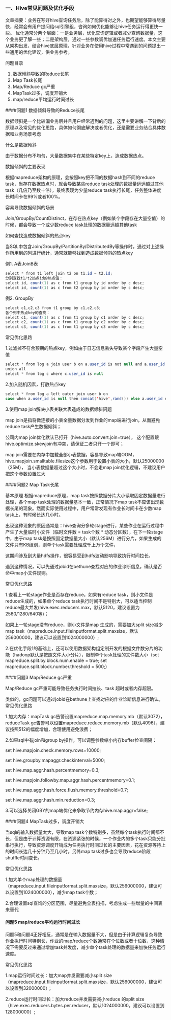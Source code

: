### 一、Hive常见问题及优化手段

文章摘要：业务在写好hive查询任务后，除了能算得对之外，也期望能够算得尽量快，经常会有用户提问给sql引擎组，咨询如何优化能够让hive任务运行得更快一些。
优化通常分两个层面：一是业务层，优化查询逻辑或者减少查询数据量，这个业务更了解一些；二是架构层，通过一些参数调优加速任务运行速度。本文主要从架构出发，结合hive底层原理，针对业务在使用hive过程中常遇到的问题提出一些通用的优化建议，供业务参考。

问题目录

1. 数据倾斜导致的Reduce长尾
2. Map Task长尾
3. Map/Reduce gc严重
4. MapTask过多，调度开销大
5. map/reduce平均运行时间过长


####问题1 数据倾斜导致的Reduce长尾

数据倾斜是一个比较偏业务层并且用户经常遇到的问题，这里主要讲解一下背后的原理以及常见的优化思路，具体如何彻底解决或者优化，还是需要业务结合具体数据和业务场景考虑

什么是数据倾斜

由于数据分布不均匀，大量数据集中在某些特定key上，造成数据热点。

数据倾斜的主要表现

根据mapreduce架构的原理，会按照key把不同的数据hash到不同的reduce task，当存在数据热点时，就会导致某些reduce task处理的数据量远远超过其他task（几倍乃至数十倍），最终表现为少量reduce task执行长尾，任务整体进度长时间卡在99%或者100%。

容易导致数据倾斜的场景

Join/GroupBy/CountDistinct，在存在热点key（例如某个字段存在大量空值）的时候，都会导致一个或少数reduce task处理的数据量远超其他task

如何查找造成数据倾斜的热点key

当SQL中包含Join/GroupBy/PartitionBy/DistributedBy等操作时，通过对上述操作所用到的列进行统计，通常就能够找到造成数据倾斜的热点key


例1. A表JoinB表

```java
select * from t1 left join t2 on t1.id = t2.id;
分别查找t1/t2热点id的热点值：
select id, count(1) as c from t1 group by id order by c desc;
﻿select id, count(1) as c from t2 group by id order by c desc;
```

例2. GroupBy

```java
select c1,c2,c3 from t1 group by c1,c2,c3;
各个列中热点key的查找：
select c1, count(1) as c from t1 group by c1 order by c desc;
select c2, count(1) as c from t1 group by c2 order by c desc;
select c3, count(1) as c from t1 group by c3 order by c desc;
```
常见优化思路

1.过滤掉不符合预期的热点key，例如由于日志信息丢失导致某个字段产生大量空值
```java
select * from log a join user b on a.user_id is not null and a.user_id = b.user_id
union all
select * from log c where c.user_id is null
```
2.加入随机因素，打散热点key
```java
select * from log a left outer join user b on
case when a.user_id is null then concat('hive',rand()) else a.user_id end = b.user_id
```
3.使用map join解决小表关联大表造成的数据倾斜问题

map join是指将做连接的小表全量数据分发到作业的map端进行join，从而避免reduce task产生数据倾斜；

公司内map join优化默认已打开（hive.auto.convert.join=true）， 这个配置跟hive.optimize.skewjoin有冲突，请保证二者只开一个即可；

map join需要在内存中加载全部小表数据，容易导致map端OOM，hive.mapjoin.smalltable.filesize这个参数用于设置小表的大小，默认25000000（25M），
当小表数据量超过这个大小时，不会走map join优化逻辑，不建议用户把这个参数设置过大



####问题2 Map Task长尾

基本原理
根据mapreduce原理，map task按照数据分片大小读取固定数据量进行处理，各个map task处理的数据量基本一致，正常情况下map task不应该出现数据长尾的现象。然而实际使用过程中，用户常常发现有作业长时间卡在少数map task上，有时候长达几小时。

出现这种现象的原因通常是：hive查询分多轮stage进行，某些作业在运行过程中产生了大量临时小文件（临时文件数 = task个数 * 动态分区数），在下一轮stage中，由于map task是按照固定数据量大小（默认256M）进行分片，如果生成的文件只有KB级别，则单个task需要处理成千上万个文件，

这期间涉及到大量hdfs操作，很容易受到hdfs波动影响导致执行时间拉长。

遇到这种情况，可以先通过jobid在bethune查找对应的作业诊断信息，确认是否命中map小文件规则。

常见优化思路

1.查看上一轮stage作业是否存在reduce，如果有reduce task，则小文件是reduce生成的，如果单个reduce task执行时间不是特别大，可以适当控制reduce最大并发(hive.exec.reducers.max，默认5120，建议设置为2560/1280/640等)；

如果上一轮stage没有reduce，则小文件是map 生成的，需要加大split size减少map task（mapreduce.input.fileinputformat.split.maxsize，默认256000000，建议可以设置到1024000000）;

2.在优化手段1的基础上，还可以使用数据架构组定制开发的根据文件数分片的功能（hadoop默认是按照文件大小分片），限制单个task处理的文件数大小（set mapreduce.split.by.block.num.enable = true; set mapreduce.split.block.number.threshold = 500;）



####问题3 Map/Reduce gc严重

Map/Reduce gc严重可能导致任务执行时间拉长、task 超时或者内存超限。

类似的，gc问题可以通过jobid在bethune上查找对应的作业诊断信息进行确认。
常见优化思路

1.加大内存：mapTask gc告警设置mapreduce.map.memory.mb（默认3072），reduceTask gc告警可以设置mapreduce.reduce.memory.mb（默认4096），建议按照512的幅度增加，合理使用避免浪费；

2.如果sql中有join和group by操作，可以调整参数缩小内存buffer检查间隔：

set hive.mapjoin.check.memory.rows=10000;

set hive.groupby.mapaggr.checkinterval=5000;

set hive.map.aggr.hash.percentmemory=0.3;

set hive.mapjoin.followby.map.aggr.hash.percentmemory=0.1;

set hive.map.aggr.hash.force.flush.memory.threshold=0.7;

set hive.map.aggr.hash.min.reduction=0.3;

3.可以选择关闭GBY的map端优化来争取节约内存hive.map.aggr=false;



####问题4 MapTask过多，调度开销大

当sql的输入数据量太大，导致map task个数特别多，虽然每个task执行时间都不长，但是由于计算资源有限，在资源紧张的时候，一个作业内的多个task只能分批串行执行，导致资源调度开销成为任务执行时间过长的主要因素，花在资源等待上的时间长达几十分钟乃至几小时。另外map task过多也会导致reduce阶段 shuffle时间变长。

常见优化思路

1.加大单个map处理的数据量（mapreduce.input.fileinputformat.split.maxsize，默认256000000，建议可以设置到1024000000），减少map task个数；

2.合理设置sql查询的分区范围，尽量避免全表扫描，考虑生成一些增量的中间表来替代



#### 问题5 map/reduce平均运行时间过长

问题5和问题4正好相反，通常是在输入数据量不大，但是由于计算逻辑复杂导致作业执行时间特别长，作业的map/reduce个数通常在个位数或者十位数，这种情况下需要反过来通过增加task并发度，减少单个task处理的数据量来加快任务运行速度。

常见优化思路

1.map运行时间过长：加大map并发需要减小split size（mapreduce.input.fileinputformat.split.maxsize，默认256000000，建议可以设置到32000000）；

2.reduce运行时间过长：加大reduce并发需要减小reduce 的split size（hive.exec.reducers.bytes.per.reducer，默认1024000000，建议可以设置到128000000）;